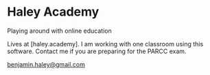 # Haley Academy
Playing around with online education

Lives at [haley.academy].  I am working with one classroom using this software.  Contact me if you are preparing for the PARCC exam.

benjamin.haley@gmail.com
